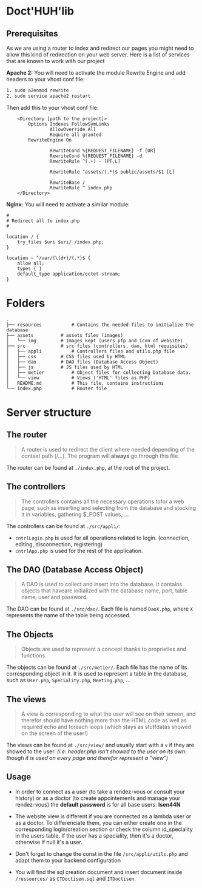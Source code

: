 # Doct'HUH'lib

## Prerequisites
As we are using a router to index and redirect our pages you might need to allow this kind of redirection on your web server. 
Here is a list of services that are known to work with our project

__Apache 2:__ You will need to activate the module Rewrite Engine and add headers to your vhost conf file:
````bash
1. sudo a2enmod rewrite 
2. sudo service apache2 restart
````
Then add this to your vhost conf file:
```apacheconf
 	<Directory [path to the project]>
		Options Indexes FollowSymLinks
                AllowOverride All
                Require all granted
		RewriteEngine On

                RewriteCond %{REQUEST_FILENAME} -f [OR]
                RewriteCond %{REQUEST_FILENAME} -d
                RewriteRule ^(.+) - [PT,L]

                RewriteRule ^assets/(.*)$ public/assets/$1 [L]

                RewriteBase /
                RewriteRule ^ index.php
	</Directory>
```

__Nginx:__ You will need to activate a similar module:
```nginxconf
#
# Redirect all to index.php
#

location / {
    try_files $uri $uri/ /index.php;
}

location ~ ^/var/(\(d+)/(.*)$ {
    allow all;
    types { }
    default_type application/octet-stream;
}
```
# Folders
```
.
├── resources			# Contains the needed files to initialize the database
├── assets			# assets files (images)
│   └── img			# Images kept (users pfp and icon of website)
├── src				# src files (controllers, dao, html requisites)
│   ├── appli			# Controllers files and utils.php file
│   ├── css			# CSS files used by HTML
│   ├── dao			# DAO files (Database Access Object)
│   ├── js			# JS files used by HTML
│   ├── metier			# Object files for collecting Database data.
│   └── view			# Views ('HTML' files as PHP)
│   README.md			# This file, contains instructions
└── index.php			# Router file
```

# Server structure
## The router
> A router is used to redirect the client where needed depending of the context path (/...). The program will **always** go through this file.

The router can be found at `./index.php`, at the root of the project.

## The controllers
> The controllers contains all the necessary operations tofor a web page, such as inserting and selecting from the database and stocking it in variables, gathering $_POST values, ...

The controllers can be found at `./src/appli/`:
- `cntrlLogin.php` is used for all operations related to login. (connection, editing, disconnection, registering)
- `cntrlApp.php` is used for the rest of the application.

## The DAO (Database Access Object)
> A DAO is used to collect and insert into the database. It contains objects that haveare initialized with the database name, port, table name, user and password.

The DAO can be found at `./src/dao/`. Each file is named `DaoX.php`, where `X` represents the name of the table being accessed.

## The Objects
> Objects are used to represent a concept thanks to proprieties and functions.

The objects can be found at `./src/metier/`. Each file has the name of its corresponding object in it. It is used to represent a table in the database, such as `User.php`, `Speciality.php`, `Meeting.php`, ...

## The views
> A view is corresponding to what the user will see on their screen, and therefor should have nothing more than the HTML code as well as required echo and foreach loops (which stays as stuffdatas showed on the screen of the user!)

The views can be found at `./src/view/` and usually start with a `v` if they are showed to the user. *(i.e: header.php isn't showed to the user on its own: though it is used on every page and therefor represent a "view")*

## Usage
- In order to connect as a user (to take a rendez-vous or consult your history) or as a doctor (to create appointements and manage your rendez-vous) the __default password__ is for all base users: __Isen44N__

- The website view is different if you are connected as a lambda user or as a doctor. 
To differenciate them, you can either create one in the corresponding login/creation section or check the column id_speciality in the users table.
If the user has a speciality, then it's a doctor, otherwise if null it's a user.

- Don't forget to change the const in the file `/src/appli/utils.php` and adapt them to your backend configuration
- You will find the sql creation document and insert document inside `/ressources/` as `CTDoctisen.sql` and `ITDoctisen`.




